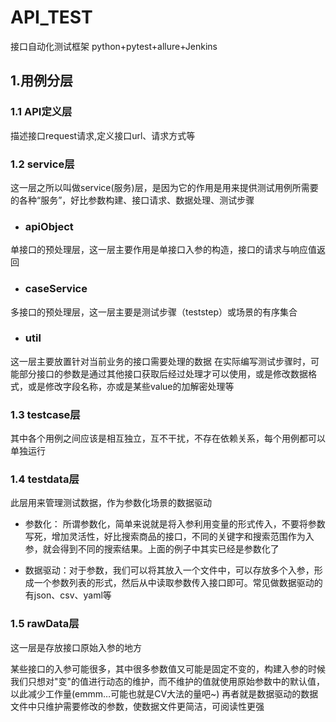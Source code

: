 # API_TEST
接口自动化测试框架
python+pytest+allure+Jenkins

## 1.用例分层
### 1.1 **API定义层**
描述接口request请求,定义接口url、请求方式等
### 1.2 **service层**
这一层之所以叫做service(服务)层，是因为它的作用是用来提供测试用例所需要的各种“服务”，好比参数构建、接口请求、数据处理、测试步骤
+ ### apiObject
单接口的预处理层，这一层主要作用是单接口入参的构造，接口的请求与响应值返回
+ ### caseService
多接口的预处理层，这一层主要是测试步骤（teststep）或场景的有序集合
+ ### util
这一层主要放置针对当前业务的接口需要处理的数据
在实际编写测试步骤时，可能部分接口的参数是通过其他接口获取后经过处理才可以使用，或是修改数据格式，或是修改字段名称，亦或是某些value的加解密处理等
### 1.3 testcase层
其中各个用例之间应该是相互独立，互不干扰，不存在依赖关系，每个用例都可以单独运行
### 1.4 testdata层
此层用来管理测试数据，作为参数化场景的数据驱动
+ 参数化： 所谓参数化，简单来说就是将入参利用变量的形式传入，不要将参数写死，增加灵活性，好比搜索商品的接口，不同的关键字和搜索范围作为入参，就会得到不同的搜索结果。上面的例子中其实已经是参数化了

+ 数据驱动：对于参数，我们可以将其放入一个文件中，可以存放多个入参，形成一个参数列表的形式，然后从中读取参数传入接口即可。常见做数据驱动的有json、csv、yaml等
### 1.5 rawData层
这一层是存放接口原始入参的地方

某些接口的入参可能很多，其中很多参数值又可能是固定不变的，构建入参的时候我们只想对"变"的值进行动态的维护，而不维护的值就使用原始参数中的默认值，以此减少工作量(emmm…可能也就是CV大法的量吧~)
再者就是数据驱动的数据文件中只维护需要修改的参数，使数据文件更简洁，可阅读性更强
